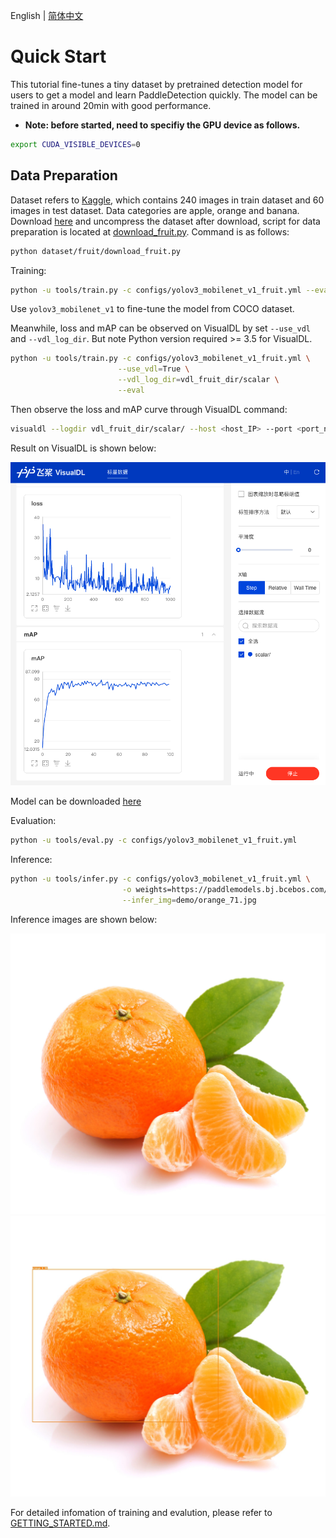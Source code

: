 English | [简体中文](QUICK_STARTED_cn.md)

# Quick Start

This tutorial fine-tunes a tiny dataset by pretrained detection model for users to get a model and learn PaddleDetection quickly. The model can be trained in around 20min with good performance.

- **Note: before started, need to specifiy the GPU device as follows.**

```bash
export CUDA_VISIBLE_DEVICES=0
```

## Data Preparation

Dataset refers to [Kaggle](https://www.kaggle.com/mbkinaci/fruit-images-for-object-detection), which contains 240 images in train dataset and 60 images in test dataset. Data categories are apple, orange and banana. Download [here](https://dataset.bj.bcebos.com/PaddleDetection_demo/fruit-detection.tar) and uncompress the dataset after download, script for data preparation is located at [download_fruit.py](../../dataset/fruit/download_fruit.py). Command is as follows:

```bash
python dataset/fruit/download_fruit.py
```

Training:

```bash
python -u tools/train.py -c configs/yolov3_mobilenet_v1_fruit.yml --eval
```

Use `yolov3_mobilenet_v1` to fine-tune the model from COCO dataset.

Meanwhile, loss and mAP can be observed on VisualDL by set `--use_vdl` and `--vdl_log_dir`. But note  Python version required >= 3.5 for VisualDL.

```bash
python -u tools/train.py -c configs/yolov3_mobilenet_v1_fruit.yml \
                        --use_vdl=True \
                        --vdl_log_dir=vdl_fruit_dir/scalar \
                        --eval
```

Then observe the loss and mAP curve through VisualDL command:

```bash
visualdl --logdir vdl_fruit_dir/scalar/ --host <host_IP> --port <port_num>
```

Result on VisualDL is shown below:

<div align="center">
  <img src='../images/visualdl_fruit.jpg' width='800'>
</div>

Model can be downloaded [here](https://paddlemodels.bj.bcebos.com/object_detection/yolov3_mobilenet_v1_fruit.tar)

Evaluation:

```bash
python -u tools/eval.py -c configs/yolov3_mobilenet_v1_fruit.yml
```

Inference:

```bash
python -u tools/infer.py -c configs/yolov3_mobilenet_v1_fruit.yml \
                         -o weights=https://paddlemodels.bj.bcebos.com/object_detection/yolov3_mobilenet_v1_fruit.tar \
                         --infer_img=demo/orange_71.jpg
```

Inference images are shown below:

<div align="center">
  <img src='../../demo/orange_71.jpg' width='600'>
</div>


<div align="center">
  <img src='../images/orange_71_detection.jpg' width='600'>
</div>

For detailed infomation of training and evalution, please refer to [GETTING_STARTED.md](GETTING_STARTED.md).
